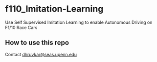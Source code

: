 # f110_Imitation-Learning
Use Self Supervised Imitation Learning to enable Autonomous Driving on F1/10 Race Cars

## How to use this repo
Contact dhruvkar@seas.upenn.edu 
